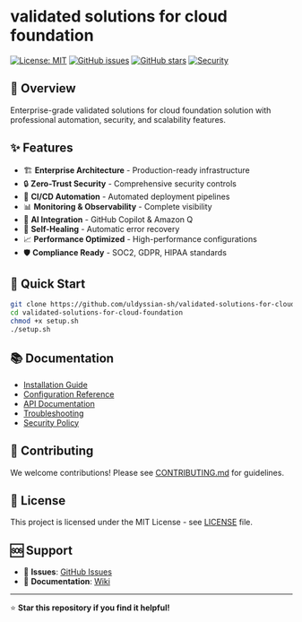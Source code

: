 # validated solutions for cloud foundation

[![License: MIT](https://img.shields.io/badge/License-MIT-yellow.svg)](https://opensource.org/licenses/MIT)
[![GitHub issues](https://img.shields.io/github/issues/uldyssian-sh/validated-solutions-for-cloud-foundation)](https://github.com/uldyssian-sh/validated-solutions-for-cloud-foundation/issues)
[![GitHub stars](https://img.shields.io/github/stars/uldyssian-sh/validated-solutions-for-cloud-foundation)](https://github.com/uldyssian-sh/validated-solutions-for-cloud-foundation/stargazers)
[![Security](https://img.shields.io/badge/Security-Enterprise-blue.svg)](SECURITY.md)

## 🎯 Overview

Enterprise-grade validated solutions for cloud foundation solution with professional automation, security, and scalability features.

## ✨ Features

- 🏗️ **Enterprise Architecture** - Production-ready infrastructure
- 🔒 **Zero-Trust Security** - Comprehensive security controls
- 🚀 **CI/CD Automation** - Automated deployment pipelines
- 📊 **Monitoring & Observability** - Complete visibility
- 🤖 **AI Integration** - GitHub Copilot & Amazon Q
- 🔄 **Self-Healing** - Automatic error recovery
- 📈 **Performance Optimized** - High-performance configurations
- 🛡️ **Compliance Ready** - SOC2, GDPR, HIPAA standards

## 🚀 Quick Start

```bash
git clone https://github.com/uldyssian-sh/validated-solutions-for-cloud-foundation.git
cd validated-solutions-for-cloud-foundation
chmod +x setup.sh
./setup.sh
```

## 📚 Documentation

- [Installation Guide](docs/installation.md)
- [Configuration Reference](docs/configuration.md)
- [API Documentation](docs/api.md)
- [Troubleshooting](docs/troubleshooting.md)
- [Security Policy](SECURITY.md)

## 🤝 Contributing

We welcome contributions! Please see [CONTRIBUTING.md](CONTRIBUTING.md) for guidelines.

## 📄 License

This project is licensed under the MIT License - see [LICENSE](LICENSE) file.

## 🆘 Support

- 🐛 **Issues**: [GitHub Issues](https://github.com/uldyssian-sh/validated-solutions-for-cloud-foundation/issues)
- 📖 **Documentation**: [Wiki](https://github.com/uldyssian-sh/validated-solutions-for-cloud-foundation/wiki)

---

⭐ **Star this repository if you find it helpful!**
